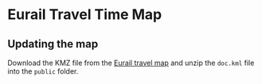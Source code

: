 # Eurail Travel Time Map

## Updating the map
Download the KMZ file from the [Eurail travel map](https://www.google.com/maps/d/u/0/viewer?mid=1rz5t987I69YzmOAKnI-H0M7fHZ4&ll=54.72724645629724%2C11.675771949999987&z=4) and unzip the `doc.kml` file into the `public` folder.
